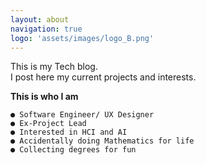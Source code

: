 ```yaml
---
layout: about
navigation: true
logo: 'assets/images/logo_B.png'
---
```

This is my Tech blog.<br>I post here my current projects and interests.

<strong>This is who I am</strong>

```
● Software Engineer/ UX Designer
● Ex-Project Lead
● Interested in HCI and AI
● Accidentally doing Mathematics for life
● Collecting degrees for fun
```
